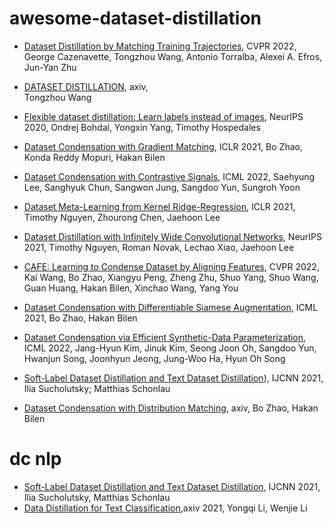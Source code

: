# awesome-dataset-distillation
* [Dataset Distillation by Matching Training Trajectories](https://arxiv.org/abs/2203.11932), CVPR 2022,
George Cazenavette, Tongzhou Wang, Antonio Torralba, Alexei A. Efros, Jun-Yan Zhu

* [DATASET DISTILLATION](https://arxiv.org/abs/1811.10959), axiv,           
Tongzhou Wang

* [Flexible dataset distillation: Learn labels instead of images](https://arxiv.org/abs/2006.08572), NeurIPS 2020,
Ondrej Bohdal, Yongxin Yang, Timothy Hospedales


* [Dataset Condensation with Gradient Matching](https://arxiv.org/abs/2006.05929), ICLR 2021,
Bo Zhao, Konda Reddy Mopuri, Hakan Bilen






* [Dataset Condensation with Contrastive Signals](https://arxiv.org/abs/2202.02916), ICML 2022,
Saehyung Lee, Sanghyuk Chun, Sangwon Jung, Sangdoo Yun, Sungroh Yoon

* [Dataset Meta-Learning from Kernel Ridge-Regression](https://openreview.net/forum?id=l-PrrQrK0QR), ICLR 2021, 
Timothy Nguyen, Zhourong Chen, Jaehoon Lee

* [Dataset Distillation with Infinitely Wide Convolutional Networks](https://openreview.net/forum?id=hXWPpJedrVP), NeurIPS 2021, 
Timothy Nguyen, Roman Novak, Lechao Xiao, Jaehoon Lee


* [CAFE: Learning to Condense Dataset by Aligning Features](https://arxiv.org/abs/2203.01531), CVPR 2022,
Kai Wang, Bo Zhao, Xiangyu Peng, Zheng Zhu, Shuo Yang, Shuo Wang, Guan Huang, Hakan Bilen, Xinchao Wang, Yang You

* [Dataset Condensation with Differentiable Siamese Augmentation](https://proceedings.mlr.press/v139/zhao21a.html), ICML 2021,
Bo Zhao, Hakan Bilen 

* [Dataset Condensation via Efficient Synthetic-Data Parameterization](https://arxiv.org/abs/2205.14959), ICML 2022,
Jang-Hyun Kim, Jinuk Kim, Seong Joon Oh, Sangdoo Yun, Hwanjun Song, Joonhyun Jeong, Jung-Woo Ha, Hyun Oh Song 


* [Soft-Label Dataset Distillation and Text Dataset Distillation](https://ieeexplore.ieee.org/abstract/document/9533769)), IJCNN 2021,
Ilia Sucholutsky; Matthias Schonlau



* [Dataset Condensation with Distribution Matching](https://arxiv.org/abs/2110.04181), axiv,
Bo Zhao, Hakan Bilen


# dc nlp

* [Soft-Label Dataset Distillation and Text Dataset Distillation](https://arxiv.org/abs/1910.02551), IJCNN 2021,
Ilia Sucholutsky, Matthias Schonlau
* [Data Distillation for Text Classification](https://arxiv.org/abs/2104.08448),axiv 2021,
Yongqi Li, Wenjie Li
